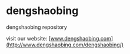 # dengshaobing
dengshaobing repository

visit our website: [www.dengshaobing.com](http://www.dengshaobing.com/dengshaobing/)